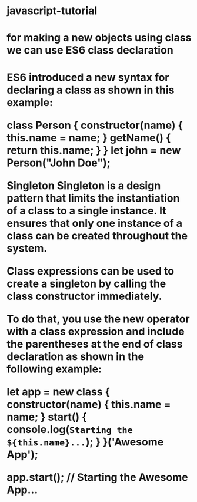 # javascript-tutorial

<h1>for making a new objects using class we can use ES6 class declaration<h1>
    
ES6 introduced a new syntax for declaring a class as shown in this example:

class Person {
    constructor(name) {
        this.name = name;
    }
    getName() {
        return this.name;
    }
}
let john = new Person("John Doe");

Singleton
Singleton is a design pattern that limits the instantiation of a class to a single instance. It ensures that only one instance of a class can be created throughout the system.

Class expressions can be used to create a singleton by calling the class constructor immediately.

To do that, you use the new operator with a class expression and include the parentheses at the end of class declaration as shown in the following example:

let app = new class {
    constructor(name) {
        this.name = name;
    }
    start() {
        console.log(`Starting the ${this.name}...`);
    }
}('Awesome App');

app.start(); // Starting the Awesome App...
